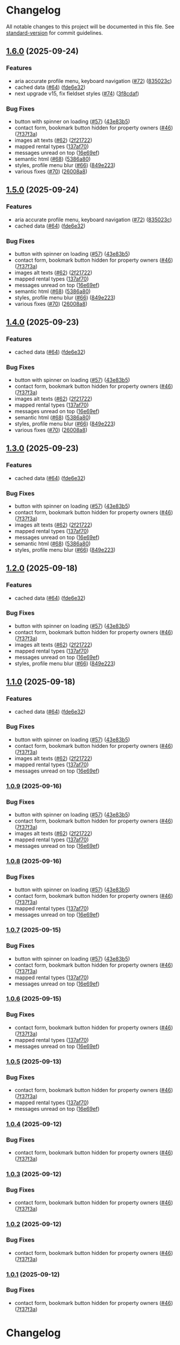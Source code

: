 # Changelog

All notable changes to this project will be documented in this file. See [standard-version](https://github.com/conventional-changelog/standard-version) for commit guidelines.

## [1.6.0](https://github.com/JedrzejTymiec/Next_PropertyPulse/compare/v1.0.0...v1.6.0) (2025-09-24)


### Features

* aria accurate profile menu, keyboard navigation ([#72](https://github.com/JedrzejTymiec/Next_PropertyPulse/issues/72)) ([835023c](https://github.com/JedrzejTymiec/Next_PropertyPulse/commit/835023c3af6708126e1e25060b9ddc6001e48054))
* cached data ([#64](https://github.com/JedrzejTymiec/Next_PropertyPulse/issues/64)) ([fde6e32](https://github.com/JedrzejTymiec/Next_PropertyPulse/commit/fde6e32243e4796a2fd06fa3c6f705dcfa818a1d))
* next upgrade v15, fix fieldset styles ([#74](https://github.com/JedrzejTymiec/Next_PropertyPulse/issues/74)) ([3f8cdaf](https://github.com/JedrzejTymiec/Next_PropertyPulse/commit/3f8cdaf562855a3bf1e061814586e3e56fbc21c7))


### Bug Fixes

* button with spinner on loading ([#57](https://github.com/JedrzejTymiec/Next_PropertyPulse/issues/57)) ([43e83b5](https://github.com/JedrzejTymiec/Next_PropertyPulse/commit/43e83b54d28c6a8bb68c2258f554998edc884a90))
* contact form, bookmark button hidden for property owners ([#46](https://github.com/JedrzejTymiec/Next_PropertyPulse/issues/46)) ([7f37f3a](https://github.com/JedrzejTymiec/Next_PropertyPulse/commit/7f37f3a29d4819e8ea2d61ab2276021fdcde33a1))
* images alt texts ([#62](https://github.com/JedrzejTymiec/Next_PropertyPulse/issues/62)) ([2f21722](https://github.com/JedrzejTymiec/Next_PropertyPulse/commit/2f217221e4468757376dcc963f03f8292e772f54))
* mapped rental types ([137af70](https://github.com/JedrzejTymiec/Next_PropertyPulse/commit/137af70471345d23bac0e4385ecdbd3b2de2e06e))
* messages unread on top ([16e69ef](https://github.com/JedrzejTymiec/Next_PropertyPulse/commit/16e69efb7e2a3d4dcb38b4b4c6fe33497ac0fe4c))
* semantic html ([#68](https://github.com/JedrzejTymiec/Next_PropertyPulse/issues/68)) ([5386a80](https://github.com/JedrzejTymiec/Next_PropertyPulse/commit/5386a802f929872289b124f06ca65c7bdd693a83))
* styles, profile menu blur ([#66](https://github.com/JedrzejTymiec/Next_PropertyPulse/issues/66)) ([849e223](https://github.com/JedrzejTymiec/Next_PropertyPulse/commit/849e22310f6bff017ca2442c31fff2506f01032f))
* various fixes ([#70](https://github.com/JedrzejTymiec/Next_PropertyPulse/issues/70)) ([26008a8](https://github.com/JedrzejTymiec/Next_PropertyPulse/commit/26008a84cf19842b0366454e7fc9574ebb9bc679))

## [1.5.0](https://github.com/JedrzejTymiec/Next_PropertyPulse/compare/v1.0.0...v1.5.0) (2025-09-24)


### Features

* aria accurate profile menu, keyboard navigation ([#72](https://github.com/JedrzejTymiec/Next_PropertyPulse/issues/72)) ([835023c](https://github.com/JedrzejTymiec/Next_PropertyPulse/commit/835023c3af6708126e1e25060b9ddc6001e48054))
* cached data ([#64](https://github.com/JedrzejTymiec/Next_PropertyPulse/issues/64)) ([fde6e32](https://github.com/JedrzejTymiec/Next_PropertyPulse/commit/fde6e32243e4796a2fd06fa3c6f705dcfa818a1d))


### Bug Fixes

* button with spinner on loading ([#57](https://github.com/JedrzejTymiec/Next_PropertyPulse/issues/57)) ([43e83b5](https://github.com/JedrzejTymiec/Next_PropertyPulse/commit/43e83b54d28c6a8bb68c2258f554998edc884a90))
* contact form, bookmark button hidden for property owners ([#46](https://github.com/JedrzejTymiec/Next_PropertyPulse/issues/46)) ([7f37f3a](https://github.com/JedrzejTymiec/Next_PropertyPulse/commit/7f37f3a29d4819e8ea2d61ab2276021fdcde33a1))
* images alt texts ([#62](https://github.com/JedrzejTymiec/Next_PropertyPulse/issues/62)) ([2f21722](https://github.com/JedrzejTymiec/Next_PropertyPulse/commit/2f217221e4468757376dcc963f03f8292e772f54))
* mapped rental types ([137af70](https://github.com/JedrzejTymiec/Next_PropertyPulse/commit/137af70471345d23bac0e4385ecdbd3b2de2e06e))
* messages unread on top ([16e69ef](https://github.com/JedrzejTymiec/Next_PropertyPulse/commit/16e69efb7e2a3d4dcb38b4b4c6fe33497ac0fe4c))
* semantic html ([#68](https://github.com/JedrzejTymiec/Next_PropertyPulse/issues/68)) ([5386a80](https://github.com/JedrzejTymiec/Next_PropertyPulse/commit/5386a802f929872289b124f06ca65c7bdd693a83))
* styles, profile menu blur ([#66](https://github.com/JedrzejTymiec/Next_PropertyPulse/issues/66)) ([849e223](https://github.com/JedrzejTymiec/Next_PropertyPulse/commit/849e22310f6bff017ca2442c31fff2506f01032f))
* various fixes ([#70](https://github.com/JedrzejTymiec/Next_PropertyPulse/issues/70)) ([26008a8](https://github.com/JedrzejTymiec/Next_PropertyPulse/commit/26008a84cf19842b0366454e7fc9574ebb9bc679))

## [1.4.0](https://github.com/JedrzejTymiec/Next_PropertyPulse/compare/v1.0.0...v1.4.0) (2025-09-23)


### Features

* cached data ([#64](https://github.com/JedrzejTymiec/Next_PropertyPulse/issues/64)) ([fde6e32](https://github.com/JedrzejTymiec/Next_PropertyPulse/commit/fde6e32243e4796a2fd06fa3c6f705dcfa818a1d))


### Bug Fixes

* button with spinner on loading ([#57](https://github.com/JedrzejTymiec/Next_PropertyPulse/issues/57)) ([43e83b5](https://github.com/JedrzejTymiec/Next_PropertyPulse/commit/43e83b54d28c6a8bb68c2258f554998edc884a90))
* contact form, bookmark button hidden for property owners ([#46](https://github.com/JedrzejTymiec/Next_PropertyPulse/issues/46)) ([7f37f3a](https://github.com/JedrzejTymiec/Next_PropertyPulse/commit/7f37f3a29d4819e8ea2d61ab2276021fdcde33a1))
* images alt texts ([#62](https://github.com/JedrzejTymiec/Next_PropertyPulse/issues/62)) ([2f21722](https://github.com/JedrzejTymiec/Next_PropertyPulse/commit/2f217221e4468757376dcc963f03f8292e772f54))
* mapped rental types ([137af70](https://github.com/JedrzejTymiec/Next_PropertyPulse/commit/137af70471345d23bac0e4385ecdbd3b2de2e06e))
* messages unread on top ([16e69ef](https://github.com/JedrzejTymiec/Next_PropertyPulse/commit/16e69efb7e2a3d4dcb38b4b4c6fe33497ac0fe4c))
* semantic html ([#68](https://github.com/JedrzejTymiec/Next_PropertyPulse/issues/68)) ([5386a80](https://github.com/JedrzejTymiec/Next_PropertyPulse/commit/5386a802f929872289b124f06ca65c7bdd693a83))
* styles, profile menu blur ([#66](https://github.com/JedrzejTymiec/Next_PropertyPulse/issues/66)) ([849e223](https://github.com/JedrzejTymiec/Next_PropertyPulse/commit/849e22310f6bff017ca2442c31fff2506f01032f))
* various fixes ([#70](https://github.com/JedrzejTymiec/Next_PropertyPulse/issues/70)) ([26008a8](https://github.com/JedrzejTymiec/Next_PropertyPulse/commit/26008a84cf19842b0366454e7fc9574ebb9bc679))

## [1.3.0](https://github.com/JedrzejTymiec/Next_PropertyPulse/compare/v1.0.0...v1.3.0) (2025-09-23)


### Features

* cached data ([#64](https://github.com/JedrzejTymiec/Next_PropertyPulse/issues/64)) ([fde6e32](https://github.com/JedrzejTymiec/Next_PropertyPulse/commit/fde6e32243e4796a2fd06fa3c6f705dcfa818a1d))


### Bug Fixes

* button with spinner on loading ([#57](https://github.com/JedrzejTymiec/Next_PropertyPulse/issues/57)) ([43e83b5](https://github.com/JedrzejTymiec/Next_PropertyPulse/commit/43e83b54d28c6a8bb68c2258f554998edc884a90))
* contact form, bookmark button hidden for property owners ([#46](https://github.com/JedrzejTymiec/Next_PropertyPulse/issues/46)) ([7f37f3a](https://github.com/JedrzejTymiec/Next_PropertyPulse/commit/7f37f3a29d4819e8ea2d61ab2276021fdcde33a1))
* images alt texts ([#62](https://github.com/JedrzejTymiec/Next_PropertyPulse/issues/62)) ([2f21722](https://github.com/JedrzejTymiec/Next_PropertyPulse/commit/2f217221e4468757376dcc963f03f8292e772f54))
* mapped rental types ([137af70](https://github.com/JedrzejTymiec/Next_PropertyPulse/commit/137af70471345d23bac0e4385ecdbd3b2de2e06e))
* messages unread on top ([16e69ef](https://github.com/JedrzejTymiec/Next_PropertyPulse/commit/16e69efb7e2a3d4dcb38b4b4c6fe33497ac0fe4c))
* semantic html ([#68](https://github.com/JedrzejTymiec/Next_PropertyPulse/issues/68)) ([5386a80](https://github.com/JedrzejTymiec/Next_PropertyPulse/commit/5386a802f929872289b124f06ca65c7bdd693a83))
* styles, profile menu blur ([#66](https://github.com/JedrzejTymiec/Next_PropertyPulse/issues/66)) ([849e223](https://github.com/JedrzejTymiec/Next_PropertyPulse/commit/849e22310f6bff017ca2442c31fff2506f01032f))

## [1.2.0](https://github.com/JedrzejTymiec/Next_PropertyPulse/compare/v1.0.0...v1.2.0) (2025-09-18)


### Features

* cached data ([#64](https://github.com/JedrzejTymiec/Next_PropertyPulse/issues/64)) ([fde6e32](https://github.com/JedrzejTymiec/Next_PropertyPulse/commit/fde6e32243e4796a2fd06fa3c6f705dcfa818a1d))


### Bug Fixes

* button with spinner on loading ([#57](https://github.com/JedrzejTymiec/Next_PropertyPulse/issues/57)) ([43e83b5](https://github.com/JedrzejTymiec/Next_PropertyPulse/commit/43e83b54d28c6a8bb68c2258f554998edc884a90))
* contact form, bookmark button hidden for property owners ([#46](https://github.com/JedrzejTymiec/Next_PropertyPulse/issues/46)) ([7f37f3a](https://github.com/JedrzejTymiec/Next_PropertyPulse/commit/7f37f3a29d4819e8ea2d61ab2276021fdcde33a1))
* images alt texts ([#62](https://github.com/JedrzejTymiec/Next_PropertyPulse/issues/62)) ([2f21722](https://github.com/JedrzejTymiec/Next_PropertyPulse/commit/2f217221e4468757376dcc963f03f8292e772f54))
* mapped rental types ([137af70](https://github.com/JedrzejTymiec/Next_PropertyPulse/commit/137af70471345d23bac0e4385ecdbd3b2de2e06e))
* messages unread on top ([16e69ef](https://github.com/JedrzejTymiec/Next_PropertyPulse/commit/16e69efb7e2a3d4dcb38b4b4c6fe33497ac0fe4c))
* styles, profile menu blur ([#66](https://github.com/JedrzejTymiec/Next_PropertyPulse/issues/66)) ([849e223](https://github.com/JedrzejTymiec/Next_PropertyPulse/commit/849e22310f6bff017ca2442c31fff2506f01032f))

## [1.1.0](https://github.com/JedrzejTymiec/Next_PropertyPulse/compare/v1.0.0...v1.1.0) (2025-09-18)


### Features

* cached data ([#64](https://github.com/JedrzejTymiec/Next_PropertyPulse/issues/64)) ([fde6e32](https://github.com/JedrzejTymiec/Next_PropertyPulse/commit/fde6e32243e4796a2fd06fa3c6f705dcfa818a1d))


### Bug Fixes

* button with spinner on loading ([#57](https://github.com/JedrzejTymiec/Next_PropertyPulse/issues/57)) ([43e83b5](https://github.com/JedrzejTymiec/Next_PropertyPulse/commit/43e83b54d28c6a8bb68c2258f554998edc884a90))
* contact form, bookmark button hidden for property owners ([#46](https://github.com/JedrzejTymiec/Next_PropertyPulse/issues/46)) ([7f37f3a](https://github.com/JedrzejTymiec/Next_PropertyPulse/commit/7f37f3a29d4819e8ea2d61ab2276021fdcde33a1))
* images alt texts ([#62](https://github.com/JedrzejTymiec/Next_PropertyPulse/issues/62)) ([2f21722](https://github.com/JedrzejTymiec/Next_PropertyPulse/commit/2f217221e4468757376dcc963f03f8292e772f54))
* mapped rental types ([137af70](https://github.com/JedrzejTymiec/Next_PropertyPulse/commit/137af70471345d23bac0e4385ecdbd3b2de2e06e))
* messages unread on top ([16e69ef](https://github.com/JedrzejTymiec/Next_PropertyPulse/commit/16e69efb7e2a3d4dcb38b4b4c6fe33497ac0fe4c))

### [1.0.9](https://github.com/JedrzejTymiec/Next_PropertyPulse/compare/v1.0.0...v1.0.9) (2025-09-16)


### Bug Fixes

* button with spinner on loading ([#57](https://github.com/JedrzejTymiec/Next_PropertyPulse/issues/57)) ([43e83b5](https://github.com/JedrzejTymiec/Next_PropertyPulse/commit/43e83b54d28c6a8bb68c2258f554998edc884a90))
* contact form, bookmark button hidden for property owners ([#46](https://github.com/JedrzejTymiec/Next_PropertyPulse/issues/46)) ([7f37f3a](https://github.com/JedrzejTymiec/Next_PropertyPulse/commit/7f37f3a29d4819e8ea2d61ab2276021fdcde33a1))
* images alt texts ([#62](https://github.com/JedrzejTymiec/Next_PropertyPulse/issues/62)) ([2f21722](https://github.com/JedrzejTymiec/Next_PropertyPulse/commit/2f217221e4468757376dcc963f03f8292e772f54))
* mapped rental types ([137af70](https://github.com/JedrzejTymiec/Next_PropertyPulse/commit/137af70471345d23bac0e4385ecdbd3b2de2e06e))
* messages unread on top ([16e69ef](https://github.com/JedrzejTymiec/Next_PropertyPulse/commit/16e69efb7e2a3d4dcb38b4b4c6fe33497ac0fe4c))

### [1.0.8](https://github.com/JedrzejTymiec/Next_PropertyPulse/compare/v1.0.0...v1.0.8) (2025-09-16)


### Bug Fixes

* button with spinner on loading ([#57](https://github.com/JedrzejTymiec/Next_PropertyPulse/issues/57)) ([43e83b5](https://github.com/JedrzejTymiec/Next_PropertyPulse/commit/43e83b54d28c6a8bb68c2258f554998edc884a90))
* contact form, bookmark button hidden for property owners ([#46](https://github.com/JedrzejTymiec/Next_PropertyPulse/issues/46)) ([7f37f3a](https://github.com/JedrzejTymiec/Next_PropertyPulse/commit/7f37f3a29d4819e8ea2d61ab2276021fdcde33a1))
* mapped rental types ([137af70](https://github.com/JedrzejTymiec/Next_PropertyPulse/commit/137af70471345d23bac0e4385ecdbd3b2de2e06e))
* messages unread on top ([16e69ef](https://github.com/JedrzejTymiec/Next_PropertyPulse/commit/16e69efb7e2a3d4dcb38b4b4c6fe33497ac0fe4c))

### [1.0.7](https://github.com/JedrzejTymiec/Next_PropertyPulse/compare/v1.0.0...v1.0.7) (2025-09-15)


### Bug Fixes

* button with spinner on loading ([#57](https://github.com/JedrzejTymiec/Next_PropertyPulse/issues/57)) ([43e83b5](https://github.com/JedrzejTymiec/Next_PropertyPulse/commit/43e83b54d28c6a8bb68c2258f554998edc884a90))
* contact form, bookmark button hidden for property owners ([#46](https://github.com/JedrzejTymiec/Next_PropertyPulse/issues/46)) ([7f37f3a](https://github.com/JedrzejTymiec/Next_PropertyPulse/commit/7f37f3a29d4819e8ea2d61ab2276021fdcde33a1))
* mapped rental types ([137af70](https://github.com/JedrzejTymiec/Next_PropertyPulse/commit/137af70471345d23bac0e4385ecdbd3b2de2e06e))
* messages unread on top ([16e69ef](https://github.com/JedrzejTymiec/Next_PropertyPulse/commit/16e69efb7e2a3d4dcb38b4b4c6fe33497ac0fe4c))

### [1.0.6](https://github.com/JedrzejTymiec/Next_PropertyPulse/compare/v1.0.0...v1.0.6) (2025-09-15)


### Bug Fixes

* contact form, bookmark button hidden for property owners ([#46](https://github.com/JedrzejTymiec/Next_PropertyPulse/issues/46)) ([7f37f3a](https://github.com/JedrzejTymiec/Next_PropertyPulse/commit/7f37f3a29d4819e8ea2d61ab2276021fdcde33a1))
* mapped rental types ([137af70](https://github.com/JedrzejTymiec/Next_PropertyPulse/commit/137af70471345d23bac0e4385ecdbd3b2de2e06e))
* messages unread on top ([16e69ef](https://github.com/JedrzejTymiec/Next_PropertyPulse/commit/16e69efb7e2a3d4dcb38b4b4c6fe33497ac0fe4c))

### [1.0.5](https://github.com/JedrzejTymiec/Next_PropertyPulse/compare/v1.0.0...v1.0.5) (2025-09-13)


### Bug Fixes

* contact form, bookmark button hidden for property owners ([#46](https://github.com/JedrzejTymiec/Next_PropertyPulse/issues/46)) ([7f37f3a](https://github.com/JedrzejTymiec/Next_PropertyPulse/commit/7f37f3a29d4819e8ea2d61ab2276021fdcde33a1))
* mapped rental types ([137af70](https://github.com/JedrzejTymiec/Next_PropertyPulse/commit/137af70471345d23bac0e4385ecdbd3b2de2e06e))
* messages unread on top ([16e69ef](https://github.com/JedrzejTymiec/Next_PropertyPulse/commit/16e69efb7e2a3d4dcb38b4b4c6fe33497ac0fe4c))

### [1.0.4](https://github.com/JedrzejTymiec/Next_PropertyPulse/compare/v1.0.0...v1.0.4) (2025-09-12)


### Bug Fixes

* contact form, bookmark button hidden for property owners ([#46](https://github.com/JedrzejTymiec/Next_PropertyPulse/issues/46)) ([7f37f3a](https://github.com/JedrzejTymiec/Next_PropertyPulse/commit/7f37f3a29d4819e8ea2d61ab2276021fdcde33a1))

### [1.0.3](https://github.com/JedrzejTymiec/Next_PropertyPulse/compare/v1.0.0...v1.0.3) (2025-09-12)


### Bug Fixes

* contact form, bookmark button hidden for property owners ([#46](https://github.com/JedrzejTymiec/Next_PropertyPulse/issues/46)) ([7f37f3a](https://github.com/JedrzejTymiec/Next_PropertyPulse/commit/7f37f3a29d4819e8ea2d61ab2276021fdcde33a1))

### [1.0.2](https://github.com/JedrzejTymiec/Next_PropertyPulse/compare/v1.0.0...v1.0.2) (2025-09-12)


### Bug Fixes

* contact form, bookmark button hidden for property owners ([#46](https://github.com/JedrzejTymiec/Next_PropertyPulse/issues/46)) ([7f37f3a](https://github.com/JedrzejTymiec/Next_PropertyPulse/commit/7f37f3a29d4819e8ea2d61ab2276021fdcde33a1))

### [1.0.1](https://github.com/JedrzejTymiec/Next_PropertyPulse/compare/v1.0.0...v1.0.1) (2025-09-12)


### Bug Fixes

* contact form, bookmark button hidden for property owners ([#46](https://github.com/JedrzejTymiec/Next_PropertyPulse/issues/46)) ([7f37f3a](https://github.com/JedrzejTymiec/Next_PropertyPulse/commit/7f37f3a29d4819e8ea2d61ab2276021fdcde33a1))

# Changelog